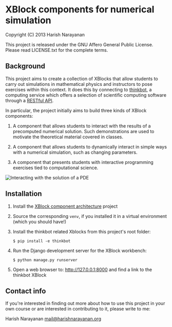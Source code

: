 XBlock components for numerical simulation
==========================================

Copyright (C) 2013 Harish Narayanan

This project is released under the GNU Affero General Public
License. Please read LICENSE.txt for the complete terms.


Background
----------

This project aims to create a collection of XBlocks that allow
students to carry out simulations in mathematical physics and
instructors to pose exercises within this context. It does this by
connecting to [thinkbot](http://thinkbot.net/), a computing service
which offers a selection of scientific computing software through a
[RESTful
API](https://en.wikipedia.org/wiki/Representational_state_transfer).

In particular, the project initially aims to build three kinds of
XBlock components:

1. A component that allows students to interact with the results of a
   precomputed numerical solution. Such demonstrations are used to
   motivate the theoretical material covered in classes.

2. A component that allows students to dynamically interact in simple
   ways with a numerical simulation, such as changing parameters.

3. A component that presents students with interactive programming
   exercises tied to computational science.

![Interacting with the solution of a PDE](http://harishnarayanan.org/files/images/tmp/thinkbot-xblock-1.png)

Installation
------------

1. Install the [XBlock component
   architecture](https://github.com/edX/XBlock) project

2. Source the corresponding `venv`, if you installed it in a virtual
   environment (which you should have!)

3. Install the thinkbot related Xblocks from this project's root
   folder:

       $ pip install -e thinkbot

4. Run the Django development server for the XBlock workbench:

       $ python manage.py runserver

5. Open a web browser to: http://127.0.0.1:8000 and find a link to
   the thinkbot XBlock


Contact info
------------

If you're interested in finding out more about how to use this project
in your own course or are interested in contributing to it, please
write to me:

Harish Narayanan <mail@harishnarayanan.org>
